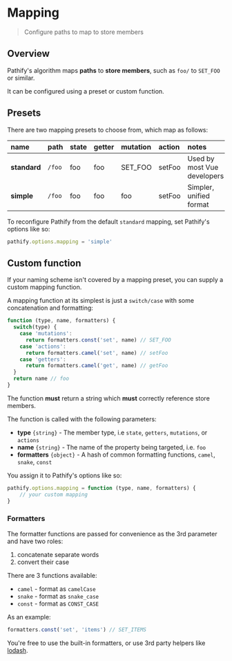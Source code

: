# Mapping

> Configure paths to map to store members

## Overview

Pathify's algorithm maps **paths** to **store members**, such as `foo/` to `SET_FOO` or similar.

It can be configured using a preset or custom function.

<!--
!> For detailed information on how Pathify maps paths to store members, see the [mapping algorithm](/discussion/algorithm.md) page.
-->

## Presets

There are two mapping presets to choose from, which map as follows:

name|path|state|getter|mutation|action|notes
:---|:---|:---|:---|:---|:---|:---
**standard**|`/foo`|foo|foo|SET_FOO|setFoo|Used by most Vue developers
**simple**|`/foo`|foo|foo|foo|setFoo|Simpler, unified format


To reconfigure Pathify from the default `standard` mapping, set Pathify's options like so:

```js
pathify.options.mapping = 'simple'
```

## Custom function

If your naming scheme isn't covered by a mapping preset, you can supply a custom mapping function.

A mapping function at its simplest is just a `switch/case` with some concatenation and formatting:

```js
function (type, name, formatters) {
  switch(type) {
    case 'mutations':
      return formatters.const('set', name) // SET_FOO
    case 'actions':
      return formatters.camel('set', name) // setFoo
    case 'getters':
      return formatters.camel('get', name) // getFoo
  }
  return name // foo
}
```

The function **must** return a string which **must** correctly reference store members.

The function is called with the following parameters:

- **type**       `{string}` - The member type, i.e `state`, `getters`, `mutations`, or `actions`
- **name**       `{string}` - The name of the property being targeted, i.e. `foo`
- **formatters** `{object}` - A hash of common formatting functions, `camel`, `snake`, `const`

You assign it to Pathify's options like so:

```js
pathify.options.mapping = function (type, name, formatters) {
    // your custom mapping
}
```

### Formatters

The formatter functions are passed for convenience as the 3rd parameter and have two roles:

1. concatenate separate words
2. convert their case 

There are 3 functions available:

- `camel` - format as `camelCase`
- `snake` - format as `snake_case`
- `const` - format as `CONST_CASE`

As an example:

```js
formatters.const('set', 'items') // SET_ITEMS
```

You're free to use the built-in formatters, or use 3rd party helpers like [lodash](https://lodash.com/docs/4.17.5#camelCase).